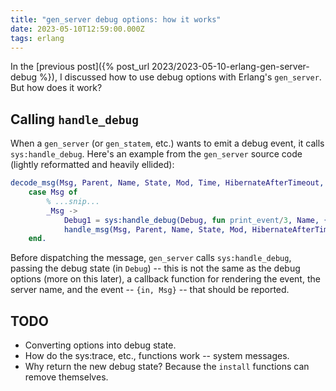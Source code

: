 ```yaml
---
title: "gen_server debug options: how it works"
date: 2023-05-10T12:59:00.000Z
tags: erlang
---
```


In the [previous post]({% post_url 2023/2023-05-10-erlang-gen-server-debug %}), I discussed how to use debug options
with Erlang's `gen_server`. But how does it work?

## Calling `handle_debug`

When a `gen_server` (or `gen_statem`, etc.) wants to emit a debug event, it calls `sys:handle_debug`. Here's an example from the `gen_server` source code (lightly reformatted and heavily ellided):

```erlang
decode_msg(Msg, Parent, Name, State, Mod, Time, HibernateAfterTimeout, Debug, Hib) ->
    case Msg of
        % ...snip...
	    _Msg ->
	        Debug1 = sys:handle_debug(Debug, fun print_event/3, Name, {in, Msg}),
	        handle_msg(Msg, Parent, Name, State, Mod, HibernateAfterTimeout, Debug1)
    end.
```

Before dispatching the message, `gen_server` calls `sys:handle_debug`, passing the debug state (in `Debug`) -- this is
not the same as the debug options (more on this later), a callback function for rendering the event, the server name,
and the event -- `{in, Msg}` -- that should be reported.

## TODO

- Converting options into debug state.
- How do the sys:trace, etc., functions work -- system messages.
- Why return the new debug state? Because the `install` functions can remove themselves.
